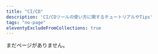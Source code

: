 ```yaml
---
title: "CI/CD"
description: 'CI/CDツールの使い方に関するチュートリアルやTips'
tags: "no-page"
eleventyExcludeFromCollections: true
---
```


まだページがありません。
